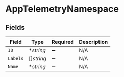 # AppTelemetryNamespace


## Fields

| Field              | Type               | Required           | Description        |
| ------------------ | ------------------ | ------------------ | ------------------ |
| `ID`               | **string*          | :heavy_minus_sign: | N/A                |
| `Labels`           | []*string*         | :heavy_minus_sign: | N/A                |
| `Name`             | **string*          | :heavy_minus_sign: | N/A                |
